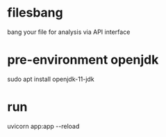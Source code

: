 # filesbang
bang your file for analysis via API interface
# pre-environment openjdk
sudo apt install openjdk-11-jdk
# run
uvicorn app:app --reload
